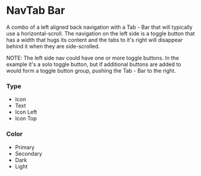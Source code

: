 # NavTab Bar

A combo of a left aligned back navigation with a Tab - Bar that will typically use a horizontal-scroll. The navigation on the left side is a toggle button that has a width that hugs its content and the tabs to it's right will disappear behind it when they are side-scrolled.

NOTE: The left side nav could have one or more toggle buttons. In the example it's a solo toggle button, but if additional buttons are added to would form a toggle button group, pushing the Tab - Bar to the right.

### Type

- Icon
- Text
- Icon Left
- Icon Top

### Color

- Primary
- Secondary
- Dark
- Light

